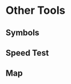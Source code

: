 <script setup>
import { ref } from 'vue';
import NavContainer from '../components/NavContainer.vue';
import newsData from '../assets/tools/other-tools.json';

const data = ref(newsData);
</script>

# Other Tools

## Symbols

<NavContainer :data="data.symbols"/>

## Speed Test

<NavContainer :data="data.speedTest"/>

## Map

<NavContainer :data="data.map"/>
